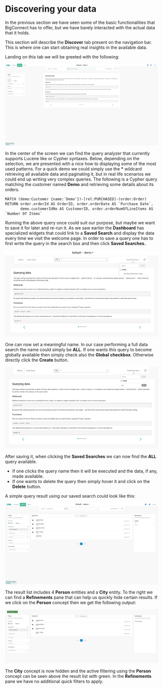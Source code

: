 # Discovering your data

In the previous section we have seen some of the basic functionalities that BigConnect has to offer, but we have barely interacted with the actual data that it holds.

This section will describe the **Discover** tab present on the navigation bar. This is where one can start obtaining real insights in the available data.

Landing on this tab we will be greeted with the following:

![](../../.gitbook/assets/image%20%2852%29.png)

In the center of the screen we can find the query analyzer that currently supports Lucene like or Cypher syntaxes. Below, depending on the selection, we are presented with a nice how to displaying some of the most used patterns. For a quick demo we could simply use the **\*** wildcard retrieving all available data and paginating it, but in real life scenarios we could end up writing very complex queries.  The following is a Cypher query matching the customer named **Demo**  and retrieving some details about its orders.



```text
MATCH (demo:Customer {name:'Demo'})-[rel:PURCHASED]-(order:Order)
RETURN order.orderId AS OrderID, order.orderDate AS `Purchase Date`,
       demo.customerIdNo AS CustomerID, order.orderNumOfLineItems AS `Number Of Items`
```

Running the above query once could suit our purpose, but maybe we want to save it for later and re-run it. As we saw earlier the **Dashboard** has specialized widgets that could link to a **Saved Search** and display the data every time we visit the welcome page. In order to save a query one has to first write the query in the search box and then click **Saved Searches.**

![](../../.gitbook/assets/image%20%2847%29.png)

One can now set a meaningful name. In our case performing a full data search the name could simply be **ALL**. If one wants this query to become globally available then simply check also the **Global** **checkbox**. Otherwise directly click the **Create** button.

![](../../.gitbook/assets/image.png)

After saving it, when clicking the **Saved Searches** we can now find the **ALL** query available. 

* If one clicks the query name then it will be executed and the data, if any, made available. 
* If one wants to delete the query then simply hover it and click on the **Delete** button.

A simple query result using our saved search could look like this:

![](../../.gitbook/assets/image%20%2817%29.png)

The result list includes 4 **Person** entities and a **City** entity. To the right we can find a **Refinements** pane that can help us quickly hide certain results. If we click on the **Person** concept then we get the following output:

![](../../.gitbook/assets/image%20%2844%29.png)

The **City** concept is now hidden and the active filtering using the **Person** concept can be seen above the result list with green. In the **Refinements** pane we have no additional quick filters to apply.

